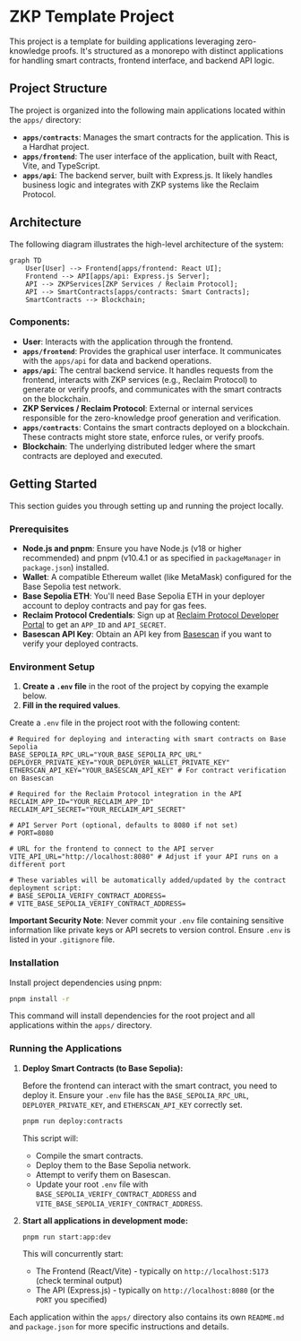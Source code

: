 # ZKP Template Project

This project is a template for building applications leveraging zero-knowledge proofs. It's structured as a monorepo with distinct applications for handling smart contracts, frontend interface, and backend API logic.

## Project Structure

The project is organized into the following main applications located within the `apps/` directory:

-   **`apps/contracts`**: Manages the smart contracts for the application. This is a Hardhat project.
-   **`apps/frontend`**: The user interface of the application, built with React, Vite, and TypeScript.
-   **`apps/api`**: The backend server, built with Express.js. It likely handles business logic and integrates with ZKP systems like the Reclaim Protocol.

## Architecture

The following diagram illustrates the high-level architecture of the system:

```mermaid
graph TD
    User[User] --> Frontend[apps/frontend: React UI];
    Frontend --> API[apps/api: Express.js Server];
    API --> ZKPServices[ZKP Services / Reclaim Protocol];
    API --> SmartContracts[apps/contracts: Smart Contracts];
    SmartContracts --> Blockchain;
```

### Components:

*   **User**: Interacts with the application through the frontend.
*   **`apps/frontend`**: Provides the graphical user interface. It communicates with the `apps/api` for data and backend operations.
*   **`apps/api`**: The central backend service. It handles requests from the frontend, interacts with ZKP services (e.g., Reclaim Protocol) to generate or verify proofs, and communicates with the smart contracts on the blockchain.
*   **ZKP Services / Reclaim Protocol**: External or internal services responsible for the zero-knowledge proof generation and verification.
*   **`apps/contracts`**: Contains the smart contracts deployed on a blockchain. These contracts might store state, enforce rules, or verify proofs.
*   **Blockchain**: The underlying distributed ledger where the smart contracts are deployed and executed.

## Getting Started

This section guides you through setting up and running the project locally.

### Prerequisites

*   **Node.js and pnpm**: Ensure you have Node.js (v18 or higher recommended) and pnpm (v10.4.1 or as specified in `packageManager` in `package.json`) installed.
*   **Wallet**: A compatible Ethereum wallet (like MetaMask) configured for the Base Sepolia test network.
*   **Base Sepolia ETH**: You'll need Base Sepolia ETH in your deployer account to deploy contracts and pay for gas fees.
*   **Reclaim Protocol Credentials**: Sign up at [Reclaim Protocol Developer Portal](https://dev.reclaimprotocol.org/) to get an `APP_ID` and `API_SECRET`.
*   **Basescan API Key**: Obtain an API key from [Basescan](https://basescan.org/) if you want to verify your deployed contracts.

### Environment Setup

1.  **Create a `.env` file** in the root of the project by copying the example below.
2.  **Fill in the required values**.

Create a `.env` file in the project root with the following content:

```env
# Required for deploying and interacting with smart contracts on Base Sepolia
BASE_SEPOLIA_RPC_URL="YOUR_BASE_SEPOLIA_RPC_URL"
DEPLOYER_PRIVATE_KEY="YOUR_DEPLOYER_WALLET_PRIVATE_KEY"
ETHERSCAN_API_KEY="YOUR_BASESCAN_API_KEY" # For contract verification on Basescan

# Required for the Reclaim Protocol integration in the API
RECLAIM_APP_ID="YOUR_RECLAIM_APP_ID"
RECLAIM_API_SECRET="YOUR_RECLAIM_API_SECRET"

# API Server Port (optional, defaults to 8080 if not set)
# PORT=8080

# URL for the frontend to connect to the API server
VITE_API_URL="http://localhost:8080" # Adjust if your API runs on a different port

# These variables will be automatically added/updated by the contract deployment script:
# BASE_SEPOLIA_VERIFY_CONTRACT_ADDRESS=
# VITE_BASE_SEPOLIA_VERIFY_CONTRACT_ADDRESS=
```

**Important Security Note**: Never commit your `.env` file containing sensitive information like private keys or API secrets to version control. Ensure `.env` is listed in your `.gitignore` file.

### Installation

Install project dependencies using pnpm:

```bash
pnpm install -r
```
This command will install dependencies for the root project and all applications within the `apps/` directory.

### Running the Applications
1.  **Deploy Smart Contracts (to Base Sepolia):**

    Before the frontend can interact with the smart contract, you need to deploy it.
    Ensure your `.env` file has the `BASE_SEPOLIA_RPC_URL`, `DEPLOYER_PRIVATE_KEY`, and `ETHERSCAN_API_KEY` correctly set.

    ```bash
    pnpm run deploy:contracts
    ```
    This script will:
    *   Compile the smart contracts.
    *   Deploy them to the Base Sepolia network.
    *   Attempt to verify them on Basescan.
    *   Update your root `.env` file with `BASE_SEPOLIA_VERIFY_CONTRACT_ADDRESS` and `VITE_BASE_SEPOLIA_VERIFY_CONTRACT_ADDRESS`.

2.  **Start all applications in development mode:**

    ```bash
    pnpm run start:app:dev
    ```
    This will concurrently start:
    *   The Frontend (React/Vite) - typically on `http://localhost:5173` (check terminal output)
    *   The API (Express.js) - typically on `http://localhost:8080` (or the `PORT` you specified)


Each application within the `apps/` directory also contains its own `README.md` and `package.json` for more specific instructions and details. 